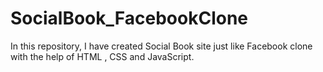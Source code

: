 # SocialBook_FacebookClone
In this repository, I have created Social Book site just like Facebook clone with the help of HTML , CSS and JavaScript. 
